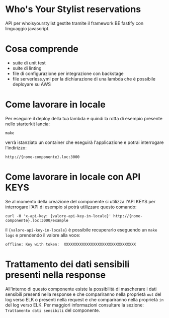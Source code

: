 # Who's Your Stylist reservations

API per whoisyourstylist gestite tramite il framework BE fastify con linguaggio javascript.

# Cosa comprende

* suite di unit test
* suite di linting
* file di configurazione per integrazione con backstage
* file serverless.yml per la dichiarazione di una lambda che è possibile deployare su AWS

# Come lavorare in locale

Per eseguire il deploy della tua lambda e quindi la rotta di esempio presente nello starterkit lancia:

```
make
```

verrà istanziato un container che eseguirà l'applicazione e potrai interrogare l'indirizzo: 

```
http://{nome-componente}.loc:3000
```

# Come lavorare in locale con API KEYS

Se al momento della creazione del componente si utilizza l'API KEYS per interrogare l'API di esempio si potrà utilizzare questo comando:

```
curl -H 'x-api-key: {valore-api-key-in-locale}' http://{nome-componente}.loc:3000/example
```

il `{valore-api-key-in-locale}` è possibile recuperarlo eseguendo un `make logs` e prendendo il valore alla voce:

```
offline: Key with token:  XXXXXXXXXXXXXXXXXXXXXXXXXXXXXXXX
```

# Trattamento dei dati sensibili presenti nella response

All'interno di questo componente esiste la possibilità di mascherare i dati sensibili presenti nella response e che compariranno nella proprietà `out` del log verso ELK
o presenti nella request e che compariranno nella proprietà `in` del log verso ELK.
Per maggiori informazioni consultare la sezione: `Trattamento dati sensibili` del componente.
